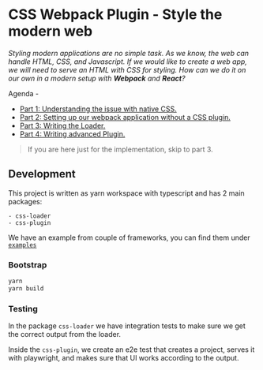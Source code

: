 # CSS Webpack Plugin - Style the modern web

_Styling modern applications are no simple task.
As we know, the web can handle HTML, CSS, and Javascript.
If we would like to create a web app, we will need to serve an HTML with CSS for styling. 
How can we do it on our own in a modern setup with **Webpack** and **React**?_

Agenda - 
* [Part 1: Understanding the issue with native CSS.](./docs/native-css-issue.md)
* [Part 2: Setting up our webpack application without a CSS plugin.](./docs/setup-the-solution.md)
* [Part 3: Writing the Loader.](./docs/css-loader.md)
* [Part 4: Writing advanced Plugin.](./docs/css-plugin.md)

> If you are here just for the implementation, skip to part 3.

## Development

This project is written as yarn workspace with typescript and has 2 main packages:

```
- css-loader
- css-plugin
```

We have an example from couple of frameworks, you can find them under [`examples`](./examples)

### Bootstrap

```bash
yarn
yarn build
```

### Testing

In the package `css-loader` we have integration tests to make sure we get the correct output from the loader.

Inside the `css-plugin`, we create an e2e test that creates a project, serves it with playwright, and makes sure that UI works according to the output.
